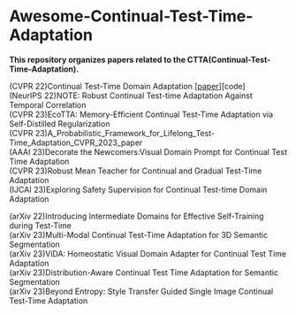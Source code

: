 # Awesome-Continual-Test-Time-Adaptation
**This repository organizes papers related to the CTTA(Continual-Test-Time-Adaptation).**

(CVPR 22)Continual Test-Time Domain Adaptation [[paper](https://arxiv.org/pdf/2203.13591.pdf)][code]  
(NeurIPS 22)NOTE: Robust Continual Test-time Adaptation Against Temporal Correlation  
(CVPR 23)EcoTTA: Memory-Efficient Continual Test-Time Adaptation via Self-Distilled Regularization  
(CVPR 23)A_Probabilistic_Framework_for_Lifelong_Test-Time_Adaptation_CVPR_2023_paper  
(AAAI 23)Decorate the Newcomers:Visual Domain Prompt for Continual Test Time Adaptation  
(CVPR 23)Robust Mean Teacher for Continual and Gradual Test-Time Adaptation  
(IJCAI 23)Exploring Safety Supervision for Continual Test-time Domain Adaptation  

(arXiv 22)Introducing Intermediate Domains for Effective Self-Training during Test-Time  
(arXiv 23)Multi-Modal Continual Test-Time Adaptation for 3D Semantic Segmentation  
(arXiv 23)ViDA: Homeostatic Visual Domain Adapter for Continual Test Time Adaptation  
(arXiv 23)Distribution-Aware Continual Test Time Adaptation for Semantic Segmentation  
(arXiv 23)Beyond Entropy: Style Transfer Guided Single Image Continual Test-Time Adaptation  
